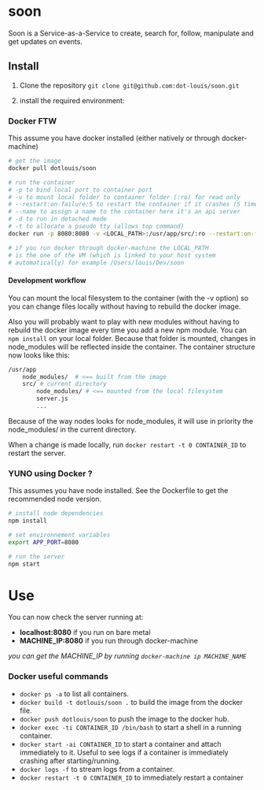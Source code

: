 # soon
Soon is a Service-as-a-Service to create, search for, follow, manipulate and get updates on events.

## Install

1. Clone the repository `git clone git@github.com:dot-louis/soon.git`

2. install the required environment:

### Docker FTW

This assume you have docker installed (either natively or through docker-machine)

```bash
# get the image
docker pull dotlouis/soon

# run the container
# -p to bind local port to container port
# -v to mount local folder to container folder (:ro) for read only
# --restart:on-failure:5 to restart the container if it crashes (5 times max)
# --name to assign a name to the container here it's an api server
# -d to run in detached mode
# -t to allocate a pseudo tty (allows top command)
docker run -p 8080:8080 -v <LOCAL_PATH>:/usr/app/src/:ro --restart:on-failure:5 --name api_server -dt dotlouis/soon

# if you run docker through docker-machine the LOCAL_PATH
# is the one of the VM (which is linked to your host system
# automatically) for example /Users/louis/Dev/soon
```

#### Development workflow

You can mount the local filesystem to the container (with the -v option) so you can
change files locally without having to rebuild the docker image.

Also you will probably want to play with new modules without having to rebuild
the docker image every time you add a new npm module.
You can `npm install` on your local folder. Because that folder is mounted,
changes in node_modules will be reflected inside the container.
The container structure now looks like this:

```bash
/usr/app
	node_modules/  # <== built from the image
	src/ # current directory
		node_modules/ # <== mounted from the local filesystem
		server.js
		...
```
Because of the way nodes looks for node_modules, it will use in priority
the node_modules/ in the current directory.

When a change is made locally, run `docker restart -t 0 CONTAINER_ID` to restart
the server.

### YUNO using Docker ?

This assumes you have node installed. See the Dockerfile to get the recommended node version.

```bash
# install node dependencies
npm install

# set environnement variables
export APP_PORT=8080

# run the server
npm start
```

# Use

You can now check the server running at:

- **localhost:8080** if you run on bare metal
- **MACHINE_IP:8080** if you run through docker-machine

*you can get the MACHINE_IP by running `docker-machine ip MACHINE_NAME`*

### Docker useful commands

- `docker ps -a` to list all containers.
- `docker build -t dotlouis/soon .` to build the image from the docker file.
- `docker push dotlouis/soon` to push the image to the docker hub.
- `docker exec -ti CONTAINER_ID /bin/bash` to start a shell in a running container.
- `docker start -ai CONTAINER_ID` to start a container and attach immediately to it. Useful to see logs if a container is immediately crashing after starting/running.
- `docker logs -f` to stream logs from a container.
- `docker restart -t 0 CONTAINER_ID` to immediately restart a container
